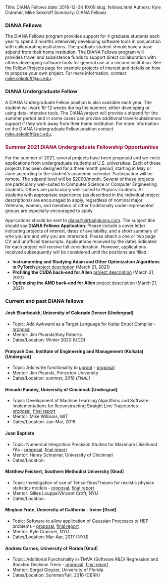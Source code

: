 Title: DIANA Fellows
date: 2016-12-04 10:09
slug: fellows.html
Authors: Kyle Cranmer, Mike Sokoloff 
Summary: DIANA Fellows

### DIANA Fellows

The DIANA Fellows program provides support for 4 graduate students each year to spend 3 months intensively developing software tools in conjunction with collaborating institutions. The graduate student should have a base stipend from their home institution. The DIANA Fellows program will provides travel and subsistence funds to support direct collaboration with others developing software tools for general use at a second institution. See the [Fellow Projects page](fellowprojects.html) for example projects of interest and details on how to propose your own project. For more information, contact [mike.sokoloff@uc.edu](mike.sokoloff@uc.edu).

### DIANA Undergraduate Fellow

A DIANA Undergraduate Fellow position is also available each year. The student will work 10-12 weeks during the summer, either developing or using data-intensive tools. The DIANA project will provide a stipend for the summer period and in some cases can provide additional travel/subsistence support if they work away from their home institution. For more information on the DIANA Undergraduate Fellow position contact [mike.sokoloff@uc.edu](mike.sokoloff@uc.edu). 

### <span style="color:rgb(144,12,63)"> **Summer 2021 DIANA Undergraduate Fellowship Opportunities**</span>
For the summer of 2021, several projects have been proposed and we invite
applications from undergraduate students at U.S. universities.
Each of these projects has been designed for a three month period, starting
in May or June according to the student's academic calendar.
Participation will be remote.
The stipend level will be $2000/month.
Several of these projects are particularly well-suited to Computer Science
or Computer Engineering students.
Others are  particularly well-suited to Physics students.
All students with appropriate experience (as described in the individual project descriptions) are encouraged to apply,
regardless of nominal major.
Veterans, women, and members of other traditionally under-represented
groups are especially encouraged to apply.


Applications should be sent to <diana@virtualgluons.com>.
The subject line should say **DIANA Fellows Application**.
Please include a cover letter indicating projects of interest,
dates of availability, and a short summary of who you are and why you are interested.
Please attach a one or two page CV and unofficial transcripts.
Applications received by the dates indicated for each project
will receive full consideration.
However, applications received subsequently will be considered
until the positions are filled.

* **Instrumenting and Studying Adam and Other Optimization Algorithms in PyTorch** [project description](/downloads/optimization.pdf)  (March 21, 2021)
* **Profiling the CUDA back-end for Allen** [project description](/downloads/Allen_profiling.pdf) (March 21, 2021)
* **Optimizing the AMD back-end for Allen** [project description](/downloads/Allen_AMD.pdf) (March 21, 2021)

### Current and past DIANA fellows

#### Josh Elsarboukh, University of Colorado Denver [Undergrad]
  * Topic: Add Awkward as a Target Language for Kaitai Struct Compiler - [proposal](/downloads/2019-diana-fellow-proposal-josh-elsarboukh.pdf)
  * Mentor: Jim Pivarski/Amy Roberts
  * Dates/Location: Winter 2020 (UCD)

#### Pratyush Das, Institute of Engineering and Management (Kolkata) [Undergrad]
  * Topic: Add write functionality to [uproot](https://github.com/scikit-hep/uproot) - [proposal](/downloads/2018-diana-fellow-proposal-pratyush-das.pdf)
  * Mentor: Jim Pivarski, Princeton University
  * Dates/Location: *summer, 2018 (FNAL)*

#### Himadri Pandey, University of Cincinnati [Undergrad]
  * Topic: Development of Machine Learning Algorithms and Software Implementations for Reconstructing Straight Line Trajectories - [proposal](/downloads/2017-diana-fellow-proposal-himadri-pandey.pdf), [final report]()
  * Mentor: Mike Williams, MIT
  * Dates/Location: Jan-Mar, 2018 

#### Juan Baptista 
  * Topic: Numerical Integration Precision Studies for Maximum Likelihood Fits - [proposal](/downloads/2018-diana-fellow-proposal-juan-baptista.pdf), [final report]()
  * Mentor: Henry Schreiner, University of Cincinnati
  * Dates/Location:

#### Matthew Feickert, Southern Methodist University [Grad]
  * Topic: Investigation of use of Tensorflow/Theano for realistic physics statistics models - [proposal](/downloads/2017-diana-fellow-proposal-matthew-feickert.pdf), [final report]()
  * Mentor: Gilles Louppe/Vincent Croft, NYU
  * Dates/Location:

#### Meghan Frate, University of California - Irvine [Grad]
  * Topic: Software to allow application of Gaussian Processes to HEP problems - [proposal](/downloads/2017-diana-fellow-proposal-meghan-frate.pdf), [final report]()
  * Mentor: Kyle Cranmer, NYU
  * Dates/Location: Mar-Apr, 2017 (NYU)

#### Andrew Carnes, University of Florida [Grad]
  * Topic: Additional Functionality in TMVA (Software R&D) Regression and Boosted Decision Trees - [proposal](/downloads/2016-diana-fellow-proposal-andrew-carnes.pdf), [final report]()
  * Mentor: Sergei Gleyzer, University of Florida
  * Dates/Location: Summer/Fall, 2016 (CERN)



